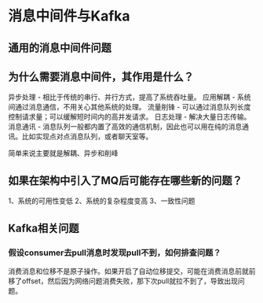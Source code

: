 # 消息中间件与Kafka
## 通用的消息中间件问题
## 为什么需要消息中间件，其作用是什么？
异步处理 - 相比于传统的串行、并行方式，提高了系统吞吐量。
应用解耦 - 系统间通过消息通信，不用关心其他系统的处理。
流量削锋 - 可以通过消息队列长度控制请求量；可以缓解短时间内的高并发请求。
日志处理 - 解决大量日志传输。
消息通讯 - 消息队列一般都内置了高效的通信机制，因此也可以用在纯的消息通讯。比如实现点对点消息队列，或者聊天室等。

简单来说主要就是解耦、异步和削峰

## 如果在架构中引入了MQ后可能存在哪些新的问题？
1、系统的可用性变低
2、系统的复杂程度变高
3、一致性问题

## Kafka相关问题
### 假设consumer去pull消息时发现pull不到，如何排查问题？
消费消息和位移不是原子操作。如果开启了自动位移提交，可能在消费消息前就前移了offset，然后因为网络问题消费失败，那下次pull就拉不到了，导致出现问题。

